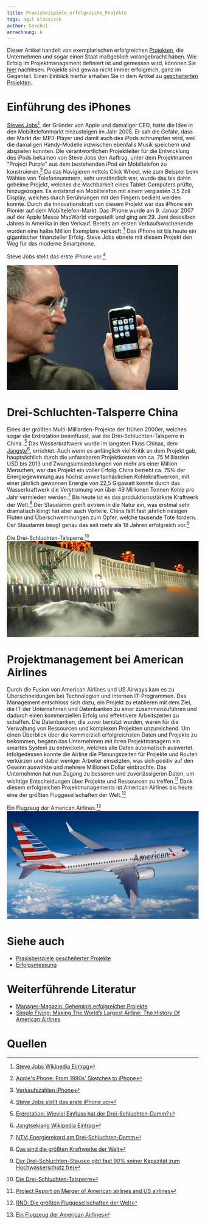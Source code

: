 ```yaml
---
title: Praxisbeispiele_erfolgreiche_Projekte
tags: agil klassisch
author: Goschu1
anrechnung: k 
---
```

Dieser Artikel handelt von exemplarischen erfolgreichen [Projekten](https://managingprojectssuccessfully.github.io/kb/Projekt.html), die Unternehmen und sogar einen Staat maßgeblich vorangebracht haben. Wie Erfolg im Projektmanagement definiert ist und gemessen wird, könnnen Sie [hier](https://managingprojectssuccessfully.github.io/kb/Erfolgsmessung.html) nachlesen. Projekte sind gewiss nicht immer erfolgreich, ganz im Gegenteil. Einen Einblick hierfür erhalten Sie in dem Artikel zu [gescheiterten Projekten](https://managingprojectssuccessfully.github.io/kb/Praxisbeispiele_gescheiterte_Projetke.html). 


# Einführung des iPhones

[Steves Jobs](https://de.wikipedia.org/wiki/Steve_Jobs)[^12], der Gründer von Apple und damaliger CEO, hatte die Idee in den Mobiltelefonmarkt einzusteigen im Jahr 2005. Er sah die Gefahr, dass der Markt der MP3-Player und damit auch des iPods schrumpfen wird, weil die damaligen Handy-Modelle inzwischen ebenfalls Musik speichern und abspielen konnten. Die verantwortlichen Projektleiter für die Entwicklung des iPods bekamen von Steve Jobs den Auftrag, unter dem Projektnamen "Project Purple" aus dem bestehenden iPod ein Mobiltelefon zu konstruieren.[^1] Da das Navigieren mittels Click Wheel, wie zum Beispiel beim Wählen von Telefonnummern, sehr umständlich war, wurde das bis dahin geheime Projekt, welches die Machbarkeit eines Tablet-Computers prüfte, hinzugezogen. Es entstand ein Mobiltelefon mit einem verglasten 3.5 Zoll Display, welches durch Berührungen mit den Fingern bedient werden konnte. Durch die Innovationskraft von diesem Projekt war das iPhone ein Pionier auf dem Mobiltelefon-Markt. Das iPhone wurde am 9. Januar 2007 auf der Apple Messe MacWorld vorgestellt und ging am 29. Juni desselben Jahres in Amerika in den Verkauf. Bereits am ersten Verkaufswochenende wurden eine halbe Million Exemplare verkauft.[^2] Das iPhone ist bis heute ein gigantischer finanzieller Erfolg. Steve Jobs ebnete mit diesem Projekt den Weg für das moderne Smartphone.

Steve Jobs stellt das erste iPhone vor.[^9]

![Steve Jobs IPhone Vorstellung](Praxisbeispiele_erfolgreiche_Projekte/iphone-steve-jobs.jpeg)

# Drei-Schluchten-Talsperre China

Eines der größten Multi-Milliarden-Projekte der frühen 2000er, welches sogar die Erdrotation beeinflusst, war die Drei-Schluchten-Talsperre in China. [^3] Das Wasserkraftwerk wurde im längsten Fluss Chinas, dem [Jangste](https://de.wikipedia.org/wiki/Jangtsekiang)[^13], errichtet. Auch wenn es anfänglich viel Kritik an dem Projekt gab, hauptsächlich durch die unfassbaren Projektkosten von ca. 75 Milliarden USD bis 2013 und Zwangsumsiedelungen von mehr als einer Million Menschen, war das Projekt ein voller Erfolg. China bezieht ca. 75% der Energiegewinnung aus höchst umweltschädlichen Kohlekraftwerken, mit einer jährlich gewonnen Energie von 22,5 Gigawatt konnte durch das Wasserkraftwerk die Verstromung von über 49 Millionen Tonnen Kohle pro Jahr vermieden werden.[^4] Bis heute ist es das produktionsstärkste Kraftwerk der Welt.[^5] Der Staudamm greift extrem in die Natur ein, was erstmal sehr dramatisch klingt hat aber auch Vorteile. China fällt fast jährlich riesigen Fluten und Überschwemmungen zum Opfer, welche tausende Tote fordern. Der Staudamm beugt genau das seit mehr als 18 Jahren erfolgreich vor.[^6] 

Die Drei-Schluchten-Talsperre.[^10]
![Drei-Schluchten-Talsperre](Praxisbeispiele_erfolgreiche_Projekte/Drei-Schluchten-Damm-in-China.jpg)


# Projektmanagement bei American Airlines

Durch die Fusion von American Airlines und US Airways kam es zu Überschneidungen bei Technologien und internen IT-Programmen. Das Management entschloss sich dazu, ein Projekt zu etablieren mit dem Ziel, die IT der Unternehmen und Datenbanken zu einer zusammenzuführen und dadurch einen kommerziellen Erfolg und effektivere Arbeitszeiten zu schaffen.
Die Datenbanken, die zuvor benutzt wurden, waren für die Verwaltung von Ressourcen und komplexen Projekten unzureichend. Um einen Überblick über die kommerziell erfolgreichsten Daten und Projekte zu bekommen, begann das Unternehmen mit ihren Projektmanagern ein smartes System zu entwickeln, welches alle Daten automatisch auswertet. Infolgedessen konnte die Airline die Planungszeiten für Projekte und Routen verkürzen und dabei weniger Arbeiter einsetzten, was sich positiv auf den Gewinn auswirkte und mehrere Millionen Dollar einbrachte. Das Unternehmen hat nun Zugang zu besseren und zuverlässigeren Daten, um wichtige Entscheidungen über Projekte und Ressourcen zu treffen.[^7] Dank diesem erfolgreichen Projektmanagements ist American Airlines bis heute eine der größten Fluggesellschaften der Welt.[^8]

Ein Flugzeug der American Airlines.[^11]
![American-Airline](Praxisbeispiele_erfolgreiche_Projekte/AmericanAirlines.jpg)




# Siehe auch

* [Praxisbeispiele gescheiterter Projekte](https://github.com/ManagingProjectsSuccessfully/ManagingProjectsSuccessfully.github.io/blob/main/kb/Praxisbeispiele_gescheiterte_Projetke.md)
* [Erfolgsmessung](https://github.com/ManagingProjectsSuccessfully/ManagingProjectsSuccessfully.github.io/blob/main/kb/Erfolgsmessung.md)

# Weiterführende Literatur
* [Manager-Magazin: Geheminis erfolgreicher Projekte](https://www.manager-magazin.de/harvard/management/das-geheimnis-erfolgreicher-projekte-a-00000000-0002-0001-0000-000159313152)
* [Simple Flying: Making The World’s Largest Airline: The History Of American Airlines](https://simpleflying.com/history-american-airlines/)

# Quellen
[^1]: [Apple's Phone: From 1980s' Sketches to iPhone](https://mobile-review.com/articles/2010/iphone-history3-en.shtml)
[^2]: [Verkaufszahlen iPhone](https://www.spiegel.de/netzwelt/mobil/handy-hype-apple-verkauft-hunderttausende-iphones-a-491832.html)
[^3]: [Erdrotation: Wieviel Einfluss hat der Drei-Schluchten-Damm?](https://www.mz.de/panorama/erdrotation-wieviel-einfluss-hat-der-drei-schluchten-damm-2292042)
[^4]: [NTV: Energierekord am Drei-Schluchten-Damm](https://www.n-tv.de/wirtschaft/Energierekord-am-Drei-Schluchten-Damm-article14247201.html)
[^5]: [Das sind die größten Kraftwerke der Welt](https://www.handelsblatt.com/technik/energie-umwelt/circular-economy/wasser-wind-kohle-atom-das-sind-die-groessten-kraftwerke-der-welt/14849820.html?ticket=ST-3508956-DO6yaiY0yaqKcLYJpJOx-cas01.example.org)
[^6]: [Der Drei-Schluchten-Stausee gibt fast 90% seiner Kapazität zum Hochwasserschutz frei](http://german.china.org.cn/txt/2021-06/03/content_77546264.htm)
[^7]: [Project Report on Merger of American airlines and US airlines](https://de.slideshare.net/reenasisodiya10/project-report-on-merger-of)
[^8]: [RND: Die größten Fluggesellschaften der Welt](https://www.rnd.de/reise/iata-ranking-das-sind-die-25-groessten-airlines-der-welt-LDHUXKVAC5FCJLHKY2JTZJP4ZU.html)
[^9]: [Steve Jobs stellt das erste iPhone vor](https://www.t-online.de/digital/handy/id_81539520/vor-10-jahren-wurde-das-erste-iphone-verkauft.html)
[^10]: [Die Drei-Schluchten-Talsperre](https://mar.prod.image.rndtech.de/var/storage/images/haz/nachrichten/panorama/uebersicht/drei-schluchten-damm-in-china-macht-neue-probleme/12794797-1-ger-DE/Drei-Schluchten-Damm-in-China-macht-neue-Probleme_reference_4_3.jpg)
[^11]: [Ein Flugzeug der American Airlines](https://www.frankfurtflyer.de/wp-content/uploads/2019/11/american-airlines-737-max750xx1173-660-44-0-678x381.jpg)
[^12]: [Steve Jobs Wikipedia Eintrag](https://de.wikipedia.org/wiki/Steve_Jobs)
[^13]: [Jangtsekiang Wikipedia Eintrag](https://de.wikipedia.org/wiki/Jangtsekiang)
